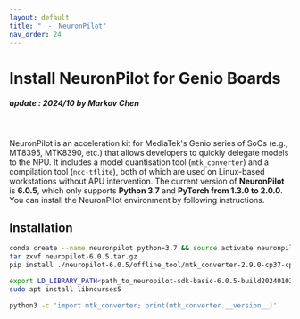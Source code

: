 ```yaml
---
layout: default
title: "　-　NeuronPilot"
nav_order: 24
---
```


# Install NeuronPilot for Genio Boards
##### update : 2024/10 by Markov Chen
<br>

NeuronPilot is an acceleration kit for MediaTek's Genio series of SoCs (e.g., MT8395, MTK8390, etc.) that allows developers to quickly delegate models to the NPU. It includes a model quantisation tool (`mtk_converter`) and a compilation tool (`ncc-tflite`), both of which are used on Linux-based workstations without APU intervention. The current version of **NeuronPilot** is **6.0.5**, which only supports **Python 3.7** and **PyTorch from 1.3.0 to 2.0.0**. You can install the NeuronPilot environment by following instructions.

## Installation

```bash
conda create --name neuronpilot python=3.7 && source activate neuronpilot
tar zxvf neuropilot-6.0.5.tar.gz
pip install ./neuropilot-6.0.5/offline_tool/mtk_converter-2.9.0-cp37-cp37m-manylinux_2_5_x86_64.manylinux1_x86_64.whl
```
```bash
export LD_LIBRARY_PATH<path_to_neuropilot-sdk-basic-6.0.5-build20240103>/neuron_sdk/host/lib
sudo apt install libncurses5
```
```bash
python3 -c 'import mtk_converter; print(mtk_converter.__version__)'
```
